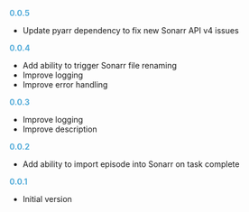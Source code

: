 
**<span style="color:#56adda">0.0.5</span>**
- Update pyarr dependency to fix new Sonarr API v4 issues

**<span style="color:#56adda">0.0.4</span>**
- Add ability to trigger Sonarr file renaming
- Improve logging
- Improve error handling

**<span style="color:#56adda">0.0.3</span>**
- Improve logging
- Improve description

**<span style="color:#56adda">0.0.2</span>**
- Add ability to import episode into Sonarr on task complete

**<span style="color:#56adda">0.0.1</span>**
- Initial version
